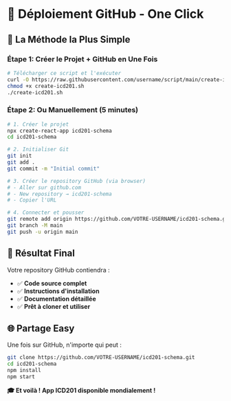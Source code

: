 # 🚀 Déploiement GitHub - One Click

## 🎯 La Méthode la Plus Simple

### Étape 1: Créer le Projet + GitHub en Une Fois

```bash
# Télécharger ce script et l'exécuter
curl -O https://raw.githubusercontent.com/username/script/main/create-icd201.sh
chmod +x create-icd201.sh
./create-icd201.sh
```

### Étape 2: Ou Manuellement (5 minutes)

```bash
# 1. Créer le projet
npx create-react-app icd201-schema
cd icd201-schema

# 2. Initialiser Git
git init
git add .
git commit -m "Initial commit"

# 3. Créer le repository GitHub (via browser)
# - Aller sur github.com
# - New repository → icd201-schema
# - Copier l'URL

# 4. Connecter et pousser
git remote add origin https://github.com/VOTRE-USERNAME/icd201-schema.git
git branch -M main
git push -u origin main
```

## 🎊 Résultat Final

Votre repository GitHub contiendra :
- ✅ **Code source complet** 
- ✅ **Instructions d'installation**
- ✅ **Documentation détaillée**
- ✅ **Prêt à cloner et utiliser**

## 🌐 Partage Easy

Une fois sur GitHub, n'importe qui peut :
```bash
git clone https://github.com/VOTRE-USERNAME/icd201-schema.git
cd icd201-schema
npm install
npm start
```

**🎓 Et voilà ! App ICD201 disponible mondialement !**
